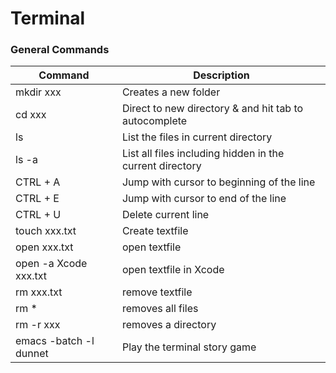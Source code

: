 # Terminal

### General Commands

| Command  | Description |
| ------------- | ------------- |
| mkdir xxx  | Creates a new folder |
| cd xxx  | Direct to new directory & and hit tab to autocomplete |
| ls  | List the files in current directory |
| ls -a  | List all files including hidden in the current directory |
| CTRL + A | Jump with cursor to beginning of the line |
| CTRL + E | Jump with cursor to end of the line |
| CTRL + U | Delete current line |
| touch xxx.txt | Create textfile |
| open xxx.txt | open textfile |
| open -a Xcode xxx.txt | open textfile in Xcode |
| rm xxx.txt | remove textfile |
| rm * | removes all files |
| rm -r xxx | removes a directory |
| emacs -batch -l dunnet | Play the terminal story game |
